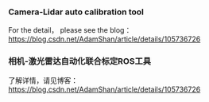 ### Camera-Lidar auto calibration tool
For the detail， please see the blog：https://blog.csdn.net/AdamShan/article/details/105736726

### 相机-激光雷达自动化联合标定ROS工具
了解详情，请见博客：https://blog.csdn.net/AdamShan/article/details/105736726